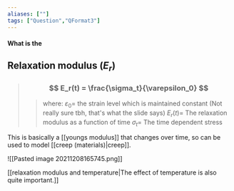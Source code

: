 ```yaml
---
aliases: [""]
tags: ["Question","QFormat3"]
---
```


#### What is the
## Relaxation modulus ($E_r$)

> ### $$ E_r(t) = \frac{\sigma_t}{\varepsilon_0} $$ 
>> where:
>> $\varepsilon_0=$ the strain level which is maintained constant (Not really sure tbh, that's what the slide says)
>> $E_r(t)=$ The relaxation modulus as a function of time
>> $\sigma_t=$ The time dependent stress

This is basically a [[youngs modulus]] that changes over time, so can be used to model [[creep (materials)|creep]].

![[Pasted image 20211208165745.png]]

[[relaxation modulus and temperature|The effect of temperature is also quite important.]]